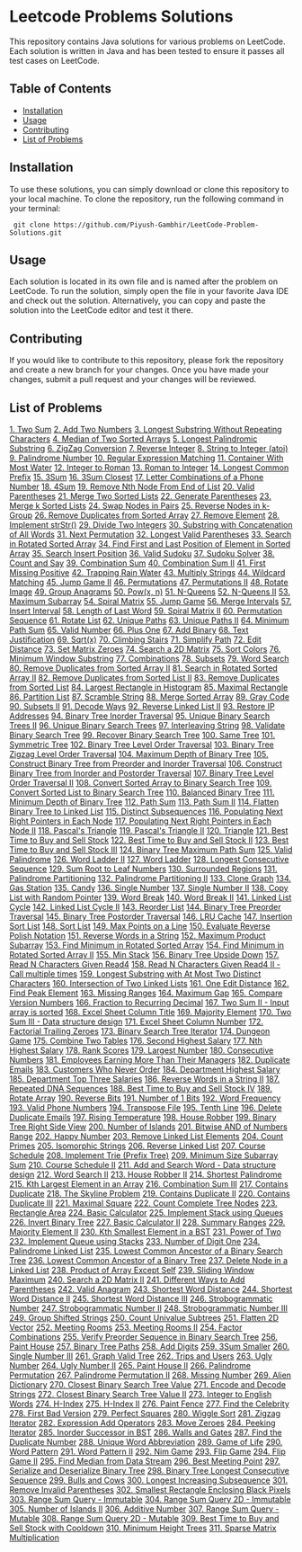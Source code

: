 # Leetcode Problems Solutions

This repository contains Java solutions for various problems on LeetCode. Each solution is written in Java and has been tested to ensure it passes all test cases on LeetCode.

## Table of Contents

- [Installation](#installation)
- [Usage](#usage)
- [Contributing](#contributing)
- [List of Problems](#list-of-problems)

## Installation

To use these solutions, you can simply download or clone this repository to your local machine. To clone the repository, run the following command in your terminal:

<pre><code> git clone https://github.com/Piyush-Gambhir/LeetCode-Problem-Solutions.git
</code></pre>

## Usage

Each solution is located in its own file and is named after the problem on LeetCode. To run the solution, simply open the file in your favorite Java IDE and check out the solution. Alternatively, you can copy and paste the solution into the LeetCode editor and test it there.

## Contributing

If you would like to contribute to this repository, please fork the repository and create a new branch for your changes. Once you have made your changes, submit a pull request and your changes will be reviewed.

## List of Problems

[1. Two Sum](https://github.com/Piyush-Gambhir/LeetCode-Problem-Solutions/blob/main/1.%20Two%20Sum.java)
[2. Add Two Numbers](https://github.com/Piyush-Gambhir/LeetCode-Problem-Solutions/blob/main/2.%20Add%20Two%20Numbers.java)
[3. Longest Substring Without Repeating Characters](https://github.com/Piyush-Gambhir/LeetCode-Problem-Solutions/blob/main/3.%20Longest%20Substring%20Without%20Repeating%20Characters.java)
[4. Median of Two Sorted Arrays](https://github.com/Piyush-Gambhir/LeetCode-Problem-Solutions/blob/main/4.%20Median%20of%20Two%20Sorted%20Arrays.java)
[5. Longest Palindromic Substring]()
[6. ZigZag Conversion]()
[7. Reverse Integer]()
[8. String to Integer (atoi)]()
[9. Palindrome Number]()
[10. Regular Expression Matching]()
[11. Container With Most Water]()
[12. Integer to Roman]()
[13. Roman to Integer]()
[14. Longest Common Prefix]()
[15. 3Sum]()
[16. 3Sum Closest]()
[17. Letter Combinations of a Phone Number]()
[18. 4Sum]()
[19. Remove Nth Node From End of List]()
[20. Valid Parentheses]()
[21. Merge Two Sorted Lists]()
[22. Generate Parentheses]()
[23. Merge k Sorted Lists]()
[24. Swap Nodes in Pairs]()
[25. Reverse Nodes in k-Group]()
[26. Remove Duplicates from Sorted Array]()
[27. Remove Element]()
[28. Implement strStr()]()
[29. Divide Two Integers]()
[30. Substring with Concatenation of All Words]()
[31. Next Permutation]()
[32. Longest Valid Parentheses]()
[33. Search in Rotated Sorted Array]()
[34. Find First and Last Position of Element in Sorted Array]()
[35. Search Insert Position]()
[36. Valid Sudoku]()
[37. Sudoku Solver]()
[38. Count and Say]()
[39. Combination Sum]()
[40. Combination Sum II]()
[41. First Missing Positive]()
[42. Trapping Rain Water]()
[43. Multiply Strings]()
[44. Wildcard Matching]()
[45. Jump Game II]()
[46. Permutations]()
[47. Permutations II]()
[48. Rotate Image]()
[49. Group Anagrams]()
[50. Pow(x, n)]()
[51. N-Queens]()
[52. N-Queens II]()
[53. Maximum Subarray]()
[54. Spiral Matrix]()
[55. Jump Game]()
[56. Merge Intervals]()
[57. Insert Interval]()
[58. Length of Last Word]()
[59. Spiral Matrix II]()
[60. Permutation Sequence]()
[61. Rotate List]()
[62. Unique Paths]()
[63. Unique Paths II]()
[64. Minimum Path Sum]()
[65. Valid Number]()
[66. Plus One]()
[67. Add Binary]()
[68. Text Justification]()
[69. Sqrt(x)]()
[70. Climbing Stairs]()
[71. Simplify Path]()
[72. Edit Distance]()
[73. Set Matrix Zeroes]()
[74. Search a 2D Matrix]()
[75. Sort Colors]()
[76. Minimum Window Substring]()
[77. Combinations]()
[78. Subsets]()
[79. Word Search]()
[80. Remove Duplicates from Sorted Array II]()
[81. Search in Rotated Sorted Array II]()
[82. Remove Duplicates from Sorted List II]()
[83. Remove Duplicates from Sorted List]()
[84. Largest Rectangle in Histogram]()
[85. Maximal Rectangle]()
[86. Partition List]()
[87. Scramble String]()
[88. Merge Sorted Array]()
[89. Gray Code]()
[90. Subsets II]()
[91. Decode Ways]()
[92. Reverse Linked List II]()
[93. Restore IP Addresses]()
[94. Binary Tree Inorder Traversal]()
[95. Unique Binary Search Trees II]()
[96. Unique Binary Search Trees]()
[97. Interleaving String]()
[98. Validate Binary Search Tree]()
[99. Recover Binary Search Tree]()
[100. Same Tree]()
[101. Symmetric Tree]()
[102. Binary Tree Level Order Traversal]()
[103. Binary Tree Zigzag Level Order Traversal]()
[104. Maximum Depth of Binary Tree]()
[105. Construct Binary Tree from Preorder and Inorder Traversal]()
[106. Construct Binary Tree from Inorder and Postorder Traversal]()
[107. Binary Tree Level Order Traversal II]()
[108. Convert Sorted Array to Binary Search Tree]()
[109. Convert Sorted List to Binary Search Tree]()
[110. Balanced Binary Tree]()
[111. Minimum Depth of Binary Tree]()
[112. Path Sum]()
[113. Path Sum II]()
[114. Flatten Binary Tree to Linked List]()
[115. Distinct Subsequences]()
[116. Populating Next Right Pointers in Each Node]()
[117. Populating Next Right Pointers in Each Node II]()
[118. Pascal's Triangle]()
[119. Pascal's Triangle II]()
[120. Triangle]()
[121. Best Time to Buy and Sell Stock]()
[122. Best Time to Buy and Sell Stock II]()
[123. Best Time to Buy and Sell Stock III]()
[124. Binary Tree Maximum Path Sum]()
[125. Valid Palindrome]()
[126. Word Ladder II]()
[127. Word Ladder]()
[128. Longest Consecutive Sequence]()
[129. Sum Root to Leaf Numbers]()
[130. Surrounded Regions]()
[131. Palindrome Partitioning]()
[132. Palindrome Partitioning II]()
[133. Clone Graph]()
[134. Gas Station]()
[135. Candy]()
[136. Single Number]()
[137. Single Number II]()
[138. Copy List with Random Pointer]()
[139. Word Break]()
[140. Word Break II]()
[141. Linked List Cycle]()
[142. Linked List Cycle II]()
[143. Reorder List]()
[144. Binary Tree Preorder Traversal]()
[145. Binary Tree Postorder Traversal]()
[146. LRU Cache]()
[147. Insertion Sort List]()
[148. Sort List]()
[149. Max Points on a Line]()
[150. Evaluate Reverse Polish Notation]()
[151. Reverse Words in a String]()
[152. Maximum Product Subarray]()
[153. Find Minimum in Rotated Sorted Array]()
[154. Find Minimum in Rotated Sorted Array II]()
[155. Min Stack]()
[156. Binary Tree Upside Down]()
[157. Read N Characters Given Read4]()
[158. Read N Characters Given Read4 II - Call multiple times]()
[159. Longest Substring with At Most Two Distinct Characters]()
[160. Intersection of Two Linked Lists]()
[161. One Edit Distance]()
[162. Find Peak Element]()
[163. Missing Ranges]()
[164. Maximum Gap]()
[165. Compare Version Numbers]()
[166. Fraction to Recurring Decimal]()
[167. Two Sum II - Input array is sorted]()
[168. Excel Sheet Column Title]()
[169. Majority Element]()
[170. Two Sum III - Data structure design]()
[171. Excel Sheet Column Number]()
[172. Factorial Trailing Zeroes]()
[173. Binary Search Tree Iterator]()
[174. Dungeon Game]()
[175. Combine Two Tables]()
[176. Second Highest Salary]()
[177. Nth Highest Salary]()
[178. Rank Scores]()
[179. Largest Number]()
[180. Consecutive Numbers]()
[181. Employees Earning More Than Their Managers]()
[182. Duplicate Emails]()
[183. Customers Who Never Order]()
[184. Department Highest Salary]()
[185. Department Top Three Salaries]()
[186. Reverse Words in a String II]()
[187. Repeated DNA Sequences]()
[188. Best Time to Buy and Sell Stock IV]()
[189. Rotate Array]()
[190. Reverse Bits]()
[191. Number of 1 Bits]()
[192. Word Frequency]()
[193. Valid Phone Numbers]()
[194. Transpose File]()
[195. Tenth Line]()
[196. Delete Duplicate Emails]()
[197. Rising Temperature]()
[198. House Robber]()
[199. Binary Tree Right Side View]()
[200. Number of Islands]()
[201. Bitwise AND of Numbers Range]()
[202. Happy Number]()
[203. Remove Linked List Elements]()
[204. Count Primes]()
[205. Isomorphic Strings]()
[206. Reverse Linked List]()
[207. Course Schedule]()
[208. Implement Trie (Prefix Tree)]()
[209. Minimum Size Subarray Sum]()
[210. Course Schedule II]()
[211. Add and Search Word - Data structure design]()
[212. Word Search II]()
[213. House Robber II]()
[214. Shortest Palindrome]()
[215. Kth Largest Element in an Array]()
[216. Combination Sum III]()
[217. Contains Duplicate]()
[218. The Skyline Problem]()
[219. Contains Duplicate II]()
[220. Contains Duplicate III]()
[221. Maximal Square]()
[222. Count Complete Tree Nodes]()
[223. Rectangle Area]()
[224. Basic Calculator]()
[225. Implement Stack using Queues]()
[226. Invert Binary Tree]()
[227. Basic Calculator II]()
[228. Summary Ranges]()
[229. Majority Element II]()
[230. Kth Smallest Element in a BST]()
[231. Power of Two]()
[232. Implement Queue using Stacks]()
[233. Number of Digit One]()
[234. Palindrome Linked List]()
[235. Lowest Common Ancestor of a Binary Search Tree]()
[236. Lowest Common Ancestor of a Binary Tree]()
[237. Delete Node in a Linked List]()
[238. Product of Array Except Self]()
[239. Sliding Window Maximum]()
[240. Search a 2D Matrix II]()
[241. Different Ways to Add Parentheses]()
[242. Valid Anagram]()
[243. Shortest Word Distance]()
[244. Shortest Word Distance II]()
[245. Shortest Word Distance III]()
[246. Strobogrammatic Number]()
[247. Strobogrammatic Number II]()
[248. Strobogrammatic Number III]()
[249. Group Shifted Strings]()
[250. Count Univalue Subtrees]()
[251. Flatten 2D Vector]()
[252. Meeting Rooms]()
[253. Meeting Rooms II]()
[254. Factor Combinations]()
[255. Verify Preorder Sequence in Binary Search Tree]()
[256. Paint House]()
[257. Binary Tree Paths]()
[258. Add Digits]()
[259. 3Sum Smaller]()
[260. Single Number III]()
[261. Graph Valid Tree]()
[262. Trips and Users]()
[263. Ugly Number]()
[264. Ugly Number II]()
[265. Paint House II]()
[266. Palindrome Permutation]()
[267. Palindrome Permutation II]()
[268. Missing Number]()
[269. Alien Dictionary]()
[270. Closest Binary Search Tree Value]()
[271. Encode and Decode Strings]()
[272. Closest Binary Search Tree Value II]()
[273. Integer to English Words]()
[274. H-Index]()
[275. H-Index II]()
[276. Paint Fence]()
[277. Find the Celebrity]()
[278. First Bad Version]()
[279. Perfect Squares]()
[280. Wiggle Sort]()
[281. Zigzag Iterator]()
[282. Expression Add Operators]()
[283. Move Zeroes]()
[284. Peeking Iterator]()
[285. Inorder Successor in BST]()
[286. Walls and Gates]()
[287. Find the Duplicate Number]()
[288. Unique Word Abbreviation]()
[289. Game of Life]()
[290. Word Pattern]()
[291. Word Pattern II]()
[292. Nim Game]()
[293. Flip Game]()
[294. Flip Game II]()
[295. Find Median from Data Stream]()
[296. Best Meeting Point]()
[297. Serialize and Deserialize Binary Tree]()
[298. Binary Tree Longest Consecutive Sequence]()
[299. Bulls and Cows]()
[300. Longest Increasing Subsequence]()
[301. Remove Invalid Parentheses]()
[302. Smallest Rectangle Enclosing Black Pixels]()
[303. Range Sum Query - Immutable]()
[304. Range Sum Query 2D - Immutable]()
[305. Number of Islands II]()
[306. Additive Number]()
[307. Range Sum Query - Mutable]()
[308. Range Sum Query 2D - Mutable]()
[309. Best Time to Buy and Sell Stock with Cooldown]()
[310. Minimum Height Trees]()
[311. Sparse Matrix Multiplication]()